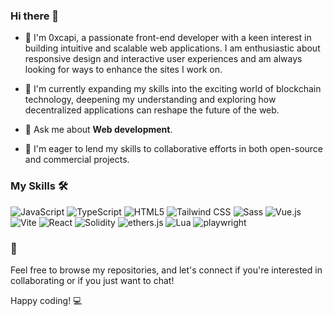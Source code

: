 ### Hi there 👋

- 🌱 I'm 0xcapi, a passionate front-end developer with a keen interest in building intuitive and scalable web applications. I am enthusiastic about responsive design and interactive user experiences and am always looking for ways to enhance the sites I work on.
  
- 🔭 I'm currently expanding my skills into the exciting world of blockchain technology, deepening my understanding and exploring how decentralized applications can reshape the future of the web.
 
- 💬 Ask me about **Web development**.

- 🔭 I'm eager to lend my skills to collaborative efforts in both open-source and commercial projects.

### My Skills 🛠️

![JavaScript](https://img.shields.io/static/v1?label=&message=JavaScript&color=F7DF1E&logo=JavaScript&logoColor=black)
![TypeScript](https://img.shields.io/static/v1?label=&message=TypeScript&color=3178C6&logo=TypeScript&logoColor=FFFFFF)
![HTML5](https://img.shields.io/static/v1?label=&message=HTML5&color=E34F26&logo=HTML5&logoColor=white)
![Tailwind CSS](https://img.shields.io/static/v1?label=&message=Tailwind_CSS&color=38B2AC&logo=Tailwind-CSS&logoColor=FFFFFF)
![Sass](https://img.shields.io/static/v1?label=&message=Sass&color=CC6699&logo=Sass&logoColor=FFFFFF)
![Vue.js](https://img.shields.io/static/v1?label=&message=Vue.js&color=4FC08D&logo=Vue.js&logoColor=FFFFFF)
![Vite](https://img.shields.io/static/v1?label=&message=Vite&color=646CFF&logo=Vite&logoColor=FFFFFF)
![React](https://img.shields.io/static/v1?label=&message=React&color=20232a&logo=react&logoColor=61DAFB)
![Solidity](https://img.shields.io/static/v1?label=&message=Solidity&color=363636&logo=Solidity&logoColor=white)
![ethers.js](https://img.shields.io/static/v1?label=&message=ethers.js&color=2535A0D&logo=Ethers&logoColor=white)
![Lua](https://img.shields.io/static/v1?label=&message=Lua&color=2C2D72&logo=Lua&logoColor=white)
![playwright](https://img.shields.io/static/v1?label=&message=playwright&color=2EAD33&logo=playwright&logoColor=white)

### 🌟 

Feel free to browse my repositories, and let's connect if you're interested in collaborating or if you just want to chat!

Happy coding! 💻

